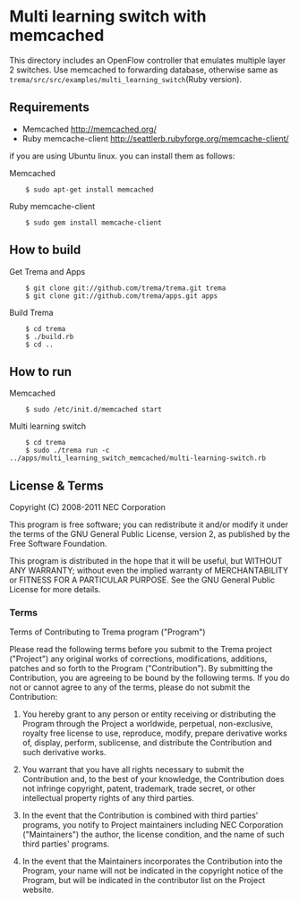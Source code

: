 Multi learning switch with memcached
====================================

This directory includes an OpenFlow controller that emulates multiple
layer 2 switches.
Use memcached to forwarding database,
otherwise same as `trema/src/src/examples/multi_learning_switch`(Ruby version).

Requirements
------------

  - Memcached <http://memcached.org/>
  - Ruby memcache-client <http://seattlerb.rubyforge.org/memcache-client/>

  if you are using Ubuntu linux. you can install them as follows:

  Memcached

        $ sudo apt-get install memcached

  Ruby memcache-client

        $ sudo gem install memcache-client

How to build
------------

  Get Trema and Apps

        $ git clone git://github.com/trema/trema.git trema
        $ git clone git://github.com/trema/apps.git apps

  Build Trema

        $ cd trema
        $ ./build.rb
        $ cd ..

How to run
----------

  Memcached

        $ sudo /etc/init.d/memcached start

  Multi learning switch

        $ cd trema
        $ sudo ./trema run -c ../apps/multi_learning_switch_memcached/multi-learning-switch.rb

License & Terms
---------------

Copyright (C) 2008-2011 NEC Corporation

This program is free software; you can redistribute it and/or modify
it under the terms of the GNU General Public License, version 2, as
published by the Free Software Foundation.

This program is distributed in the hope that it will be useful, but
WITHOUT ANY WARRANTY; without even the implied warranty of
MERCHANTABILITY or FITNESS FOR A PARTICULAR PURPOSE.  See the GNU
General Public License for more details.


### Terms

Terms of Contributing to Trema program ("Program")

Please read the following terms before you submit to the Trema project
("Project") any original works of corrections, modifications,
additions, patches and so forth to the Program ("Contribution"). By
submitting the Contribution, you are agreeing to be bound by the
following terms.  If you do not or cannot agree to any of the terms,
please do not submit the Contribution:

1. You hereby grant to any person or entity receiving or distributing
   the Program through the Project a worldwide, perpetual,
   non-exclusive, royalty free license to use, reproduce, modify,
   prepare derivative works of, display, perform, sublicense, and
   distribute the Contribution and such derivative works.

2. You warrant that you have all rights necessary to submit the
   Contribution and, to the best of your knowledge, the Contribution
   does not infringe copyright, patent, trademark, trade secret, or
   other intellectual property rights of any third parties.

3. In the event that the Contribution is combined with third parties'
   programs, you notify to Project maintainers including NEC
   Corporation ("Maintainers") the author, the license condition, and
   the name of such third parties' programs.

4. In the event that the Maintainers incorporates the Contribution
   into the Program, your name will not be indicated in the copyright
   notice of the Program, but will be indicated in the contributor
   list on the Project website.
